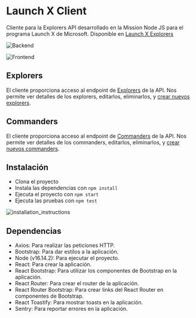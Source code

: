 # Launch X Client

Cliente para la Explorers API desarrollado en la Mission Node JS para el programa Launch X de Microsoft.
Disponible en [Launch X Explorers](https://client-launchx.herokuapp.com/)

![Backend](https://user-images.githubusercontent.com/27463216/167522174-865a5331-baad-4c65-a1bc-91f00f498475.jpg)

![Frontend](https://user-images.githubusercontent.com/27463216/167522200-674f0080-b4bf-4b7d-a71f-c9104f4fbfd4.jpg)

## Explorers

El cliente proporciona acceso al endpoint de [Explorers](https://client-launchx.herokuapp.com/explorers) de la API.
Nos permite ver detalles de los explorers, editarlos, eliminarlos, y [crear nuevos explorers](https://client-launchx.herokuapp.com/explorers/new).

## Commanders

El cliente proporciona acceso al endpoint de [Commanders](https://client-launchx.herokuapp.com/commanders) de la API.
Nos permite ver detalles de los commanders, editarlos, eliminarlos, y [crear nuevos commanders](https://client-launchx.herokuapp.com/commanders/new).

## Instalación

- Clona el proyecto
- Instala las dependencias con `npm install`
- Ejecuta el proyecto con `npm start`
- Ejecuta las pruebas con `npm test`

![installation_instructions](https://user-images.githubusercontent.com/27463216/167512360-c0681484-ac9e-4141-8d00-d00c553d9b43.png)

## Dependencias

- Axios: Para realizar las peticiones HTTP.
- Bootstrap: Para dar estilos a la aplicación.
- Node (v16.14.2): Para ejecutar el proyecto.
- React: Para crear la aplicación.
- React Bootstrap: Para utilizar los componentes de Bootstrap en la aplicación.
- React Router: Para crear el router de la aplicación.
- React Router Bootstrap: Para crear links del React Router en componentes de Bootstrap.
- React Toastify: Para mostrar toasts en la aplicación.
- Sentry: Para reportar errores en la aplicación.

